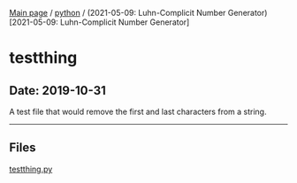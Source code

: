 [Main page](/) / [python](/python) / (2021-05-09: Luhn-Complicit Number Generator)[2021-05-09: Luhn-Complicit Number Generator]

# testthing

## Date: 2019-10-31

A test file that would remove the first and last characters from a string.

-----

## Files

[testthing.py](testthing.py)
